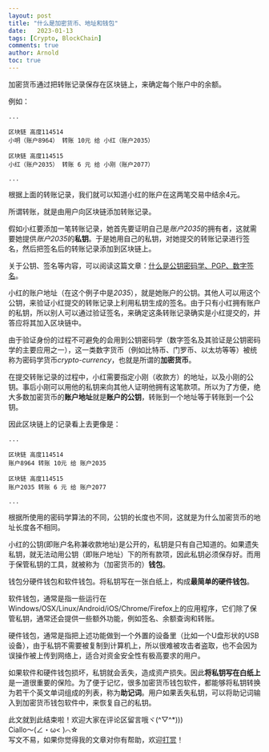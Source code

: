```yaml
---
layout: post
title: "什么是加密货币、地址和钱包"
date:   2023-01-13
tags: [Crypto, BlockChain]
comments: true
author: Arnold
toc: true
---
```


加密货币通过把转账记录保存在区块链上，来确定每个账户中的余额。

<!-- more -->

例如：
```
...

区块链 高度114514
小明（账户8964） 转账 10元 给 小红（账户2035）

区块链 高度114515
小红（账户2035） 转账 6 元 给 小刚（账户2077）

...
```

根据上面的转账记录，我们就可以知道小红的账户在这两笔交易中结余4元。

所谓转账，就是由用户向区块链添加转账记录。

假如小红要添加一笔转账记录，她首先要证明自己是*账户2035*的拥有者，这就需要她提供*账户2035*的**私钥**。于是她用自己的私钥，对她提交的转账记录进行签名，然后把签名后的转账记录添加到区块链上。

关于公钥、签名等内容，可以阅读这篇文章：[什么是公钥密码学、PGP、数字签名](https://dotponder.github.io/public_key_cryptography/)。

小红的账户地址（在这个例子中是*2035*），就是她账户的公钥。其他人可以用这个公钥，来验证小红提交的转账记录上利用私钥生成的签名。由于只有小红拥有账户的私钥，所以别人可以通过验证签名，来确定这条转账记录确实是小红提交的，并答应将其加入区块链中。

由于验证身份的过程不可避免的会用到公钥密码学（数字签名及其验证是公钥密码学的主要应用之一），这一类数字货币（例如比特币、门罗币、以太坊等等）被统称为密码学货币*crypto-currency*，也就是所谓的**加密货币**。

在提交转账记录的过程中，小红需要指定小刚（收款方）的地址，以及小刚的公钥。事后小刚可以用他的私钥来向其他人证明他拥有这笔款项。所以为了方便，绝大多数加密货币的**账户地址**就是**账户的公钥**，转账到一个地址等于转账到一个公钥。

因此区块链上的记录看上去更像是：

```
...

区块链 高度114514
账户8964 转账 10元 给 账户2035

区块链 高度114515
账户2035 转账 6 元 给 账户2077

...
```

根据所使用的密码学算法的不同，公钥的长度也不同，这就是为什么加密货币的地址长度各不相同。

小红的公钥(即账户名称兼收款地址)是公开的，私钥是只有自己知道的。如果遗失私钥，就无法动用公钥（即账户地址）下的所有款项，因此私钥必须保存好。而用于保管私钥的工具，就被称为（加密货币的）**钱包**。

钱包分硬件钱包和软件钱包。将私钥写在一张白纸上，构成**最简单的硬件钱包**。

软件钱包，通常是指一些运行在Windows/OSX/Linux/Android/iOS/Chrome/Firefox上的应用程序，它们除了保管私钥，通常还会提供一些额外功能，例如签名、余额查询和转账。

硬件钱包，通常是指把上述功能做到一个外置的设备里（比如一个U盘形状的USB设备），由于私钥不需要被复制到计算机上，所以很难被攻击者盗取，也不会因为误操作被上传到网络上，适合对资金安全性有极高要求的用户。

如果软件和硬件钱包损坏，私钥就会丢失，造成资产损失。因此**将私钥写在白纸上**是一道很重要的保险。为了便于记忆，很多加密货币钱包软件，都能够将私钥转换为若干个英文单词组成的列表，称为**助记词**。用户如果丢失私钥，可以将助记词输入到加密货币钱包软件中，来恢复自己的私钥。

此文就到此结束啦！欢迎大家在评论区留言哦ヾ(^▽^*)))  
Ciallo～(∠・ω< )⌒☆​  
写文不易，如果你觉得我的文章对你有帮助，欢迎[打赏](https://dotponder.github.io/likes/)！